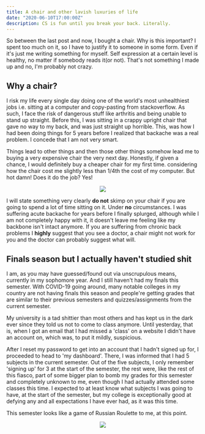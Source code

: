 ```yaml
---
title: A chair and other lavish luxuries of life
date: "2020-06-10T17:00:00Z"
description: CS is fun until you break your back. Literally.
---
```


So between the last post and now, I bought a chair. Why is this important? I spent too much on it, so I have to justify it to someone in some form. Even if it's just me writing something for myself. Self expression at a certain level is healthy, no matter if somebody reads it(or not). That's not something I made up and no, I'm probably not crazy.

## Why a chair?

I risk my life every single day doing one of the world's most unhealthiest jobs i.e. sitting at a computer and copy-pasting from stackoverflow. As such, I face the risk of dangerous stuff like arthritis and being unable to stand up straight. Before this, I was sitting in a crappy upright chair that gave no way to my back, and was just straight up horrible. This, was how I had been doing things for 5 years before I realized that backache was a real problem. I concede that I am not very smart.

Things lead to other things and then those other things somehow lead me to buying a very expensive chair the very next day. Honestly, if given a chance, I would definitely buy a cheaper chair for my first time. considering how the chair cost me slightly less than 1/4th the cost of my computer. But hot damn! Does it do the job? Yes!

<center>
<img src="https://media.giphy.com/media/xB1RqLGoBNh3W/giphy.gif" />
</center>

I will state something very clearly **do not** skimp on your chair if you are going to spend a lot of time sitting on it. Under **no** circumstances. I was suffering acute backache for years before I finally splurged, although while I am not completely happy with it, it doesn't leave me feeling like my backbone isn't intact anymore. If you are suffering from chronic back problems I **highly** suggest that you see a doctor, a chair might not work for you and the doctor can probably suggest what will.

## Finals season but I actually haven't studied shit

I am, as you may have guessed/found out via unscrupulous means, currently in my sophomore year. And I still haven't had my finals this semester. With COVID-19 going around, many notable colleges in my country are not having finals this season and people're getting grades that are similar to their previous semesters and quizzes/assignments from the current semester.

My university is a tad shittier than most others and has kept us in the dark ever since they told us not to come to class anymore. Until yesterday, that is, when I got an email that I had missed a 'class' on a website I didn't have an account on, which was, to put it mildly, suspicious.

After I reset my password to get into an account that I hadn't signed up for, I proceeded to head to 'my dashboard'. There, I was informed that I had 5 subjects in the current semester. Out of the five subjects, I only remember 'signing up' for 3 at the start of the semester, the rest were, like the rest of this fiasco, part of some bigger plan to bomb my grades for this semester and completely unknown to me, even though I had actually attended some classes this time. I expected to at least know what subjects I was going to have, at the start of the semester, but my college is exceptionally good at defying any and all expectations I have ever had, as it was this time.

This semester looks like a game of Russian Roulette to me, at this point.

<center>
<img src="https://media.giphy.com/media/NTur7XlVDUdqM/giphy.gif"/>
</center>
